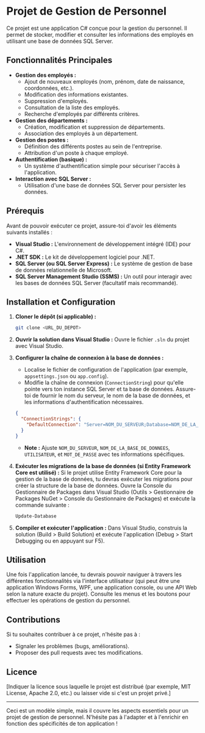 # Projet de Gestion de Personnel

Ce projet est une application C# conçue pour la gestion du personnel. Il permet de stocker, modifier et consulter les informations des employés en utilisant une base de données SQL Server.

## Fonctionnalités Principales

- **Gestion des employés :**
  - Ajout de nouveaux employés (nom, prénom, date de naissance, coordonnées, etc.).
  - Modification des informations existantes.
  - Suppression d'employés.
  - Consultation de la liste des employés.
  - Recherche d'employés par différents critères.
- **Gestion des départements :**
  - Création, modification et suppression de départements.
  - Association des employés à un département.
- **Gestion des postes :**
  - Définition des différents postes au sein de l'entreprise.
  - Attribution d'un poste à chaque employé.
- **Authentification (basique) :**
  - Un système d'authentification simple pour sécuriser l'accès à l'application.
- **Interaction avec SQL Server :**
  - Utilisation d'une base de données SQL Server pour persister les données.

## Prérequis

Avant de pouvoir exécuter ce projet, assure-toi d'avoir les éléments suivants installés :

- **Visual Studio :** L'environnement de développement intégré (IDE) pour C#.
- **.NET SDK :** Le kit de développement logiciel pour .NET.
- **SQL Server (ou SQL Server Express) :** Le système de gestion de base de données relationnelle de Microsoft.
- **SQL Server Management Studio (SSMS) :** Un outil pour interagir avec les bases de données SQL Server (facultatif mais recommandé).

## Installation et Configuration

1.  **Cloner le dépôt (si applicable) :**

    ```bash
    git clone <URL_DU_DEPOT>
    ```

2.  **Ouvrir la solution dans Visual Studio :**
    Ouvre le fichier `.sln` du projet avec Visual Studio.

3.  **Configurer la chaîne de connexion à la base de données :**

    - Localise le fichier de configuration de l'application (par exemple, `appsettings.json` ou `app.config`).
    - Modifie la chaîne de connexion (`ConnectionString`) pour qu'elle pointe vers ton instance SQL Server et ta base de données. Assure-toi de fournir le nom du serveur, le nom de la base de données, et les informations d'authentification nécessaires.

    ```json
    {
      "ConnectionStrings": {
        "DefaultConnection": "Server=NOM_DU_SERVEUR;Database=NOM_DE_LA_BASE_DE_DONNEES;User Id=UTILISATEUR;Password=MOT_DE_PASSE;TrustServerCertificate=True;"
      }
    }
    ```

    - **Note :** Ajuste `NOM_DU_SERVEUR`, `NOM_DE_LA_BASE_DE_DONNEES`, `UTILISATEUR`, et `MOT_DE_PASSE` avec tes informations spécifiques.

4.  **Exécuter les migrations de la base de données (si Entity Framework Core est utilisé) :**
    Si le projet utilise Entity Framework Core pour la gestion de la base de données, tu devras exécuter les migrations pour créer la structure de la base de données. Ouvre la Console du Gestionnaire de Packages dans Visual Studio (Outils > Gestionnaire de Packages NuGet > Console du Gestionnaire de Packages) et exécute la commande suivante :

    ```powershell
    Update-Database
    ```

5.  **Compiler et exécuter l'application :**
    Dans Visual Studio, construis la solution (Build > Build Solution) et exécute l'application (Debug > Start Debugging ou en appuyant sur F5).

## Utilisation

Une fois l'application lancée, tu devrais pouvoir naviguer à travers les différentes fonctionnalités via l'interface utilisateur (qui peut être une application Windows Forms, WPF, une application console, ou une API Web selon la nature exacte du projet). Consulte les menus et les boutons pour effectuer les opérations de gestion du personnel.

## Contributions

Si tu souhaites contribuer à ce projet, n'hésite pas à :

- Signaler les problèmes (bugs, améliorations).
- Proposer des pull requests avec tes modifications.

## Licence

[Indiquer la licence sous laquelle le projet est distribué (par exemple, MIT License, Apache 2.0, etc.) ou laisser vide si c'est un projet privé.]

---

Ceci est un modèle simple, mais il couvre les aspects essentiels pour un projet de gestion de personnel. N'hésite pas à l'adapter et à l'enrichir en fonction des spécificités de ton application !

